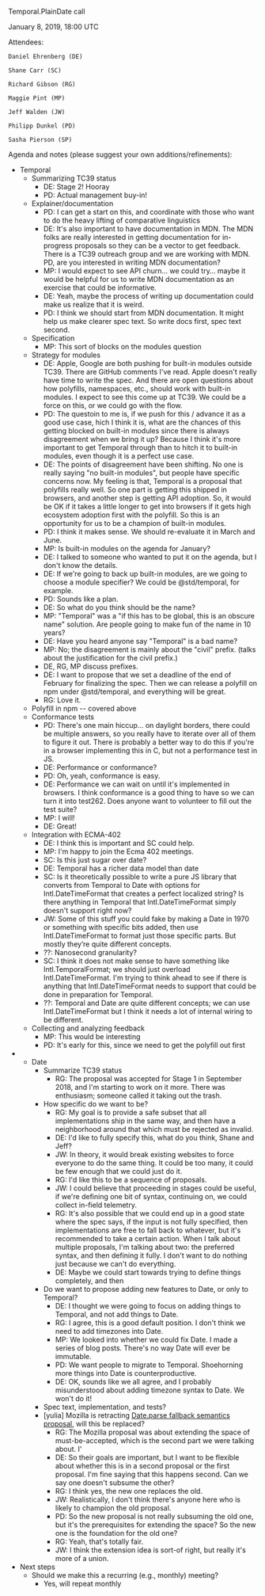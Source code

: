 Temporal.PlainDate call

January 8, 2019, 18:00 UTC

Attendees:

	Daniel Ehrenberg (DE)

	Shane Carr (SC)

	Richard Gibson (RG)

	Maggie Pint (MP)

	Jeff Walden (JW)

	Philipp Dunkel (PD)

	Sasha Pierson (SP)


Agenda and notes  (please suggest your own additions/refinements):

* Temporal
    * Summarizing TC39 status
        * DE: Stage 2! Hooray
        * PD: Actual management buy-in!
    * Explainer/documentation
        * PD: I can get a start on this, and coordinate with those who want to do the heavy lifting of comparative linguistics
        * DE: It's also important to have documentation in MDN.  The MDN folks are really interested in getting documentation for in-progress proposals so they can be a vector to get feedback.  There is a TC39 outreach group and we are working with MDN.  PD, are you interested in writing MDN documentation?
        * MP: I would expect to see API churn… we could try… maybe it would be helpful for us to write MDN documentation as an exercise that could be informative.
        * DE: Yeah, maybe the process of writing up documentation could make us realize that it is weird.
        * PD: I think we should start from MDN documentation.  It might help us make clearer spec text.  So write docs first, spec text second.
    * Specification
        * MP: This sort of blocks on the modules question
    * Strategy for modules
        * DE: Apple, Google are both pushing for built-in modules outside TC39.  There are GitHub comments I've read.  Apple doesn't really have time to write the spec.  And there are open questions about how polyfills, namespaces, etc., should work with built-in modules.  I expect to see this come up at TC39.  We could be a force on this, or we could go with the flow.
        * PD: The questoin to me is, if we push for this / advance it as a good use case, hich I think it is, what are the chances of this getting blocked on built-in modules since there is always disagreement when we bring it up?  Because I think it's more important to get Temporal through than to hitch it to built-in modules, even though it is a perfect use case.
        * DE: The points of disagreement have been shifting.  No one is really saying "no built-in modules", but people have specific concerns now.  My feeling is that, Temporal is a proposal that polyfills really well.  So one part is getting this shipped in browsers, and another step is getting API adoption.  So, it would be OK if it takes a little longer to get into browsers if it gets high ecosystem adoption first with the polyfill.  So this is an opportunity for us to be a champion of built-in modules.
        * PD: I think it makes sense.  We should re-evaluate it in March and June.
        * MP: Is built-in modules on the agenda for January?
        * DE: I talked to someone who wanted to put it on the agenda, but I don't know the details.
        * DE: If we're going to back up built-in modules, are we going to choose a module specifier?  We could be @std/temporal, for example.
        * PD: Sounds like a plan.
        * DE: So what do you think should be the name?
        * MP: "Temporal" was a "if this has to be global, this is an obscure name" solution.  Are people going to make fun of the name in 10 years?
        * DE: Have you heard anyone say "Temporal" is a bad name?
        * MP: No; the disagreement is mainly about the "civil" prefix.  (talks about the justification for the civil prefix.)
        * DE, RG, MP discuss prefixes.
        * DE: I want to propose that we set a deadline of the end of February for finalizing the spec.  Then we can release a polyfill on npm under @std/temporal, and everything will be great.
        * RG: Love it.
    * Polyfill in npm -- covered above
    * Conformance tests
        * PD: There's one main hiccup… on daylight borders, there could be multiple answers, so you really have to iterate over all of them to figure it out.  There is probably a better way to do this if you're in a browser implementing this in C, but not a performance test in JS.
        * DE: Performance or conformance?
        * PD: Oh, yeah, conformance is easy.
        * DE: Performance we can wait on until it's implemented in browsers.  I think conformance is a good thing to have so we can turn it into test262.  Does anyone want to volunteer to fill out the test suite?
        * MP: I will!
        * DE: Great!
    * Integration with ECMA-402
        * DE: I think this is important and SC could help.
        * MP: I'm happy to join the Ecma 402 meetings.
        * SC: Is this just sugar over date?
        * DE: Temporal has a richer data model than date
        * SC: Is it theoretically possible to write a pure JS library that converts from Temporal to Date with options for Intl.DateTimeFormat that creates a perfect localized string?  Is there anything in Temporal that Intl.DateTimeFormat simply doesn't support right now?
        * JW: Some of this stuff you could fake by making  a Date in 1970 or something with specific bits added, then use Intl.DateTimeFormat to format just those specific parts.  But mostly they’re quite different concepts.
        * ??: Nanosecond granularity?
        * SC: I think it does not make sense to have something like Intl.TemporalFormat; we should just overload Intl.DateTimeFormat.  I'm trying to think ahead to see if there is anything that Intl.DateTimeFormat needs to support that could be done in preparation for Temporal.
        * ??: Temporal and Date are quite different concepts; we can use Intl.DateTimeFormat but I think it needs a lot of internal wiring to be different.
    * Collecting and analyzing feedback
        * MP: This would be interesting
        * PD: It's early for this, since we need to get the polyfill out first
* - Date
    * Summarize TC39 status
        * RG: The proposal was accepted for Stage 1 in September 2018, and I'm starting to work on it more. There was enthusiasm; someone called it taking out the trash.
    * How specific do we want to be?
        * RG: My goal is to provide a safe subset that all implementations ship in the same way, and then have a neighborhood around that which must be rejected as invalid.
        * DE: I'd like to fully specify this, what do you think, Shane and Jeff?
        * JW: In theory, it would break existing websites to force everyone to do the same thing. It could be too many, it could be few enough that we could just do it.
        * RG: I'd like this to be a sequence of proposals.
        * JW: I could believe that proceeding in stages could be useful, if we're defining one bit of syntax, continuing on, we could collect in-field telemetry.
        * RG: It's also possible that we could end up in a good state where the spec says, if the input is not fully specified, then implementations are free to fall back to whatever, but it's recommended to take a certain action. When I talk about multiple proposals, I'm talking about two: the preferred syntax, and then defining it fully. I don't want to do nothing just because we can't do everything.
        * DE: Maybe we could start towards trying to define things completely, and then
    * Do we want to propose adding new features to Date, or only to Temporal?
        * DE: I thought we were going to focus on adding things to Temporal, and not add things to Date.
        * RG: I agree, this is a good default position. I don't think we need to add timezones into Date.
        * MP: We looked into whether we could fix Date. I made a series of blog posts. There's no way Date will ever be immutable.
        * PD: We want people to migrate to Temporal. Shoehorning more things into Date is counterproductive.
        * DE: OK, sounds like we all agree, and I probably misunderstood about adding timezone syntax to Date. We won't do it!
    * Spec text, implementation, and tests?
    * [yulia] Mozilla is retracting [Date.parse fallback semantics proposal](https://github.com/tc39/proposal-date-time-string-format), will this be replaced?
        * RG: The Mozilla proposal was about extending the space of must-be-accepted, which is the second part we were talking about. I'
        * DE: So their goals are important, but I want to be flexible about whether this is in a second proposal or the first proposal.  I'm fine saying that this happens second.  Can we say one doesn't subsume the other?
        * RG: I think yes, the new one replaces the old.
        * JW: Realistically, I don't think there's anyone here who is likely to champion the old proposal.
        * PD: So the new proposal is not really subsuming the old one, but it's the prerequisites for extending the space?  So the new one is the foundation for the old one?
        * RG: Yeah, that's totally fair.
        * JW: I think the extension idea is sort-of right, but really it's more of a union.
* Next steps
    * Should we make this a recurring (e.g., monthly) meeting?
        * Yes, will repeat monthly
